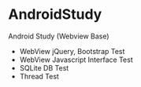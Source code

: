 # AndroidStudy
Android Study (Webview Base)
* WebView jQuery, Bootstrap Test
* WebView Javascript Interface Test
* SQLite DB Test
* Thread Test
